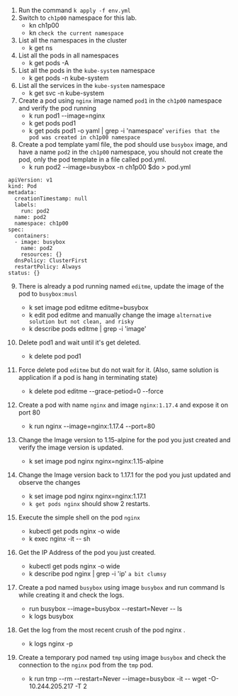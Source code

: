 1. Run the command `k apply -f env.yml`
2. Switch to `ch1p00` namespace for this lab.
    - kn ch1p00
    - kn `check the current namespace`
3.  List all the namespaces in the cluster
    - k get ns
4.  List all the pods in all namespaces
    - k get pods -A
5.  List all the pods in the `kube-system` namespace
    - k get pods -n kube-system
6.  List all the services in the `kube-system` namespace
    - k get svc -n kube-system
7.  Create a pod using `nginx` image named `pod1` in the `ch1p00` namespace and verify the pod running
    - k run pod1 --image=nginx
    - k get pods pod1 
    - k get pods pod1 -o yaml | grep -i 'namespace' `verifies that the pod was created in ch1p00 namespace`
8.  Create a pod template yaml file, the pod should use `busybox` image, and have a name `pod2` in the `ch1p00` namespace, you should not create the pod, only the pod template in a file called pod.yml.
    - k run pod2 --image=busybox -n ch1p00 $do > pod.yml
```
apiVersion: v1
kind: Pod
metadata:
  creationTimestamp: null
  labels:
    run: pod2
  name: pod2
  namespace: ch1p00
spec:
  containers:
  - image: busybox
    name: pod2
    resources: {}
  dnsPolicy: ClusterFirst
  restartPolicy: Always
status: {}
```
9. There is already a pod running named `editme`, update the image of the pod to `busybox:musl`
    - k set image pod editme editme=busybox
    - k edit pod editme and manually change the image `alternative solution but not clean, and risky`
    - k describe pods editme | grep -i 'image'
    
10. Delete pod1 and wait until it's get deleted.
    - k delete pod pod1
11. Force delete pod `editme`  but do not wait for it. (Also, same solution is application if a pod is hang in terminating state)
    - k delete pod editme --grace-petiod=0 --force
12. Create a pod with name `nginx` and image `nginx:1.17.4` and expose it on port 80
    - k run nginx --image=nginx:1.17.4 --port=80
13. Change the Image version to 1.15-alpine for the pod you just created and verify the image version is updated.
    - k set image pod nginx nginx=nginx:1.15-alpine
14. Change the Image version back to 1.17.1 for the pod you just updated and observe the changes
    - k set image pod nginx nginx=nginx:1.17.1
    - `k get pods nginx` should show 2 restarts.
15. Execute the simple shell on the pod `nginx`
    - kubectl get pods nginx -o wide
    - k exec nginx -it -- sh
16. Get the IP Address of the pod you just created.
    - kubectl get pods nginx -o wide
    - k describe pod nginx | grep -i 'ip' `a bit clumsy`
17. Create a pod named `busybox` using image `busybox` and run command ls while creating it and check the logs.
    - run busybox --image=busybox --restart=Never -- ls
    - k logs busybox
18. Get the log from the most recent crush of the pod nginx .    
    - k logs nginx -p
19. Create a temporary pod named `tmp` using image `busybox` and check the connection to the `nginx` pod from the `tmp` pod.
    - k run tmp --rm --restart=Never --image=busybox -it -- wget -O- 10.244.205.217 -T 2
